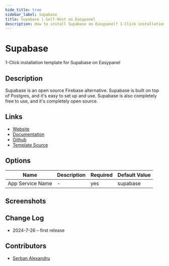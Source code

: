```yaml
---
hide_title: true
sidebar_label: Supabase
title: Supabase | Self-Host on Easypanel
description: How to install Supabase on Easypanel? 1-Click installation template for Supabase on Easypanel
---
```


<!-- generated -->

# Supabase

1-Click installation template for Supabase on Easypanel

## Description

Supabase is an open source Firebase alternative. Supabase is built on top of Postgres, and it&#39;s easy to set up and use. Supabase is also completely free to use, and it&#39;s completely open source.

## Links

- [Website](https://supabase.com/)
- [Documentation](https://supabase.com/docs)
- [Github](https://github.com/supabase/supabase)
- [Template Source](https://github.com/easypanel-io/templates/tree/main/templates/supabase)

## Options

Name | Description | Required | Default Value
-|-|-|-
App Service Name | - | yes | supabase

## Screenshots


## Change Log

- 2024-7-26 – first release

## Contributors

- [Serban Alexandru](https://github.com/serban-alexandru)
